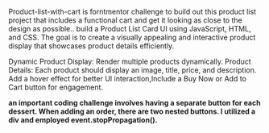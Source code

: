 Product-list-with-cart is forntmentor challenge to build out this product list project that includes a functional cart and get it looking as close to the design as possible..
build a Product List Card UI using JavaScript, HTML, and CSS. The goal is to create a visually appealing and interactive product display that showcases product details efficiently.

Dynamic Product Display: Render multiple products dynamically.
Product Details: Each product should display an image, title, price, and description.
Add a hover effect for better UI interaction,Include a Buy Now or Add to Cart button for engagement.


**an important coding challenge involves having a separate button for each dessert. When adding an order, there are two nested buttons. I utilized a div and employed event.stopPropagation().**
